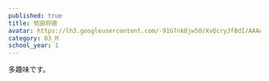 ```yaml
---
published: true
title: 依田将徳
avatar: https://lh3.googleusercontent.com/-91G7nk8jw50/XvQcryJfBdI/AAAAAAAATzo/sNXLHJMG33IAiErro8zJ3jvcv3VHXP9TwCE0YBhgLKq4EAL1OcqyPP4dPQk5UttGutwV9aV-ynlwYH7CY_1egtk2oBSNbFjB49ZI0nPntMEmDSovs6eFMXvSA8gfN3Gi_kjpqbpTdM-h-BGA0EY7BwT9SxbW0q5RRm2X0aY8jDeYkYQo4jVg7G6wzKRxajA_eYenYY0gLpXx8UU1sXl8W4dPcKE5p7w3EuJwW7Gr7iD5mFNExizCCOTBpPTit9DlHAnNFBofEuri4nz-sOa7_wFjbpVhQcIRkCAScwv3xF9uHtw3suqKBmA4Q6XO2eytysEP62Wb0YOcGmBOtXVTNlhQpNUMdBG0XPZz0FVpd6FA3r83UI8O5NqgrQgFjrd29P5YS-D7iiOOBqZ7qVJvg7PJKMXitvq7fAR_gW0duO2w_-CfLqR6ZqfjdlpmdkIUlAPOAJQ6GMgB6GSEnFAj3eZfxnFYh0wv88qQGEfC89eMRZIpS6kAj2h0Hp3_KvwUtxhAhtsmvuGJW86hEKAcS-oX6gnvkeoQ40nPXcU_6atVwTaK8Q3BHuqw2HCAHB8fZmkqj9v6mnAqi9Y1JZKwLVUqQgfM2CuGvjEIW_Yw56eGPRodwrULQNy0WUarq0iqfQIJqEQymFB4cE64-by9VRj23wXDEz2R7hNSk2L8LWRYKgiV9rv8pPDi89Zr5mnMkNFKBXf4TbUy41GIQyG7qBneJs0mgB03nppxqy9YxZsEYH7kNvVcx8DAsTuA3K0vhXErY8D7atCdt5TRdODB3MPOlmvgF/S__60293125.jpg
category: 03_M
school_year: 1
---
```

多趣味です。